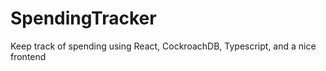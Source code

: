 # SpendingTracker
Keep track of spending using React, CockroachDB, Typescript, and a nice frontend 
